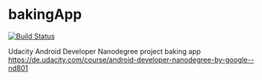 # bakingApp 
[![Build Status](https://travis-ci.com/Ladegeraet/bakingApp.svg?token=dYb8BzpC4xP7WAj1e7xf&branch=master)](https://travis-ci.com/Ladegeraet/bakingApp)

Udacity Android Developer Nanodegree project baking app https://de.udacity.com/course/android-developer-nanodegree-by-google--nd801
